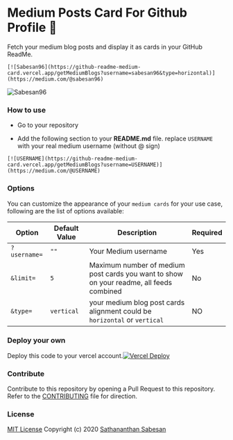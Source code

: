 # Medium Posts Card For Github Profile :card_index:

Fetch your medium blog posts and display it as cards in your GitHub ReadMe.

```
[![Sabesan96](https://github-readme-medium-card.vercel.app/getMediumBlogs?username=sabesan96&type=horizontal)](https://medium.com/@sabesan96)
```

![Sabesan96](https://github-readme-medium-card-git-develop.sabesansathananthan.vercel.app/getMediumBlogs?username=sabesan96&theme=dark)


### How to use

- Go to your repository

- Add the following section to your **README.md** file. replace `USERNAME` with your real medium username (without @ sign)

```
[![USERNAME](https://github-readme-medium-card.vercel.app/getMediumBlogs?username=USERNAME)](https://medium.com/@USERNAME)
```

### Options

You can customize the appearance of your `medium cards` for your use case, following are the list of options available:

| Option       | Default Value | Description                                                                             | Required |
| ------------ | ------------- | --------------------------------------------------------------------------------------- | -------- |
| `?username=` | `""`          | Your Medium username                                                                    | Yes      |
| `&limit=`    | `5`           | Maximum number of medium post cards you want to show on your readme, all feeds combined | No       |
| `&type=`     | `vertical`    | your medium blog post cards alignment could be `horizontal` or `vertical`               | NO       |

### Deploy your own

Deploy this code to your vercel account.[![Vercel Deploy](https://vercel.com/button)](https://vercel.com/import/git?s=https://github.com/sabesansathananthan/github-readme-medium-card)

### Contribute

Contribute to this repository by opening a Pull Request to this repository. Refer to the [CONTRIBUTING](./CONTRIBUTING.md) file for direction.

### License

[MIT License](./LICENSE)
Copyright (c) 2020 [Sathananthan Sabesan](https://github.com/sabesansathananthan)
